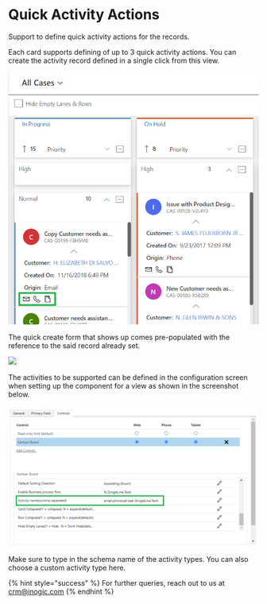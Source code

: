 # Quick Activity Actions

Support to define quick activity actions for the records.

Each card supports defining of up to 3 quick activity actions. You can create the activity record defined in a single click from this view.

![](<../../.gitbook/assets/Quick Actions.png>)

The quick create form that shows up comes pre-populated with the reference to the said record already set.

![](<../../.gitbook/assets/Quick Actions\_2.png>)

The activities to be supported can be defined in the configuration screen when setting up the component for a view as shown in the screenshot below.

![](../../.gitbook/assets/Activity.png)

Make sure to type in the schema name of the activity types. You can also choose a custom activity type here.

{% hint style="success" %}
For further queries, reach out to us at [crm@inogic.com](mailto:crm@inogic.com)
{% endhint %}
